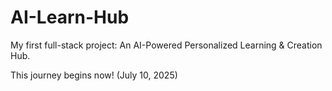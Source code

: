# AI-Learn-Hub

My first full-stack project: An AI-Powered Personalized Learning & Creation Hub.

This journey begins now! (July 10, 2025)